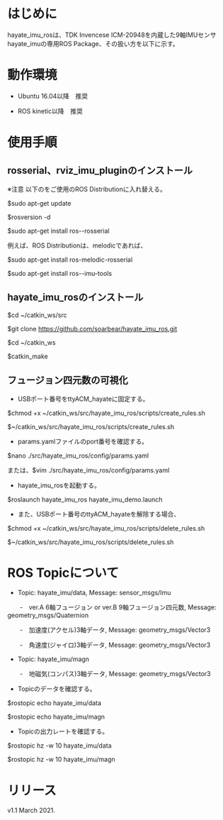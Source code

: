 # はじめに

hayate_imu_rosは、TDK Invencese ICM-20948を内蔵した9軸IMUセンサ hayate_imuの専用ROS Package、その扱い方を以下に示す。

# 動作環境

- Ubuntu 16.04以降　推奨

- ROS kinetic以降　推奨

# 使用手順

## rosserial、rviz_imu_pluginのインストール

※注意 以下の<distro>をご使用のROS Distributionに入れ替える。

$sudo apt-get update

$rosversion -d

$sudo apt-get install ros-<distro>-rosserial

例えば、ROS Distributionは、melodicであれば、

$sudo apt-get install ros-melodic-rosserial

$sudo apt-get install ros-<distro>-imu-tools

## hayate_imu_rosのインストール

$cd ~/catkin_ws/src

$git clone https://github.com/soarbear/hayate_imu_ros.git

$cd ~/catkin_ws

$catkin_make

## フュージョン四元数の可視化

- USBポート番号をttyACM_hayateに固定する。

$chmod +x ~/catkin_ws/src/hayate_imu_ros/scripts/create_rules.sh

$~/catkin_ws/src/hayate_imu_ros/scripts/create_rules.sh

- params.yamlファイルのport番号を確認する。

$nano ./src/hayate_imu_ros/config/params.yaml

または、$vim ./src/hayate_imu_ros/config/params.yaml

- hayate_imu_rosを起動する。

$roslaunch hayate_imu_ros hayate_imu_demo.launch

- また、USBポート番号のttyACM_hayateを解除する場合、

$chmod +x ~/catkin_ws/src/hayate_imu_ros/scripts/delete_rules.sh

$~/catkin_ws/src/hayate_imu_ros/scripts/delete_rules.sh

# ROS Topicについて

- Topic: hayate_imu/data, Message: sensor_msgs/Imu 

　　-　ver.A 6軸フュージョン or ver.B 9軸フュージョン四元数, Message: geometry_msgs/Quaternion

　　-　加速度(アクセル)3軸データ, Message: geometry_msgs/Vector3

　　-　角速度(ジャイロ)3軸データ, Message: geometry_msgs/Vector3

- Topic: hayate_imu/magn

　　-　地磁気(コンパス)3軸データ, Message: geometry_msgs/Vector3

- Topicのデータを確認する。

$rostopic echo hayate_imu/data

$rostopic echo hayate_imu/magn

- Topicの出力レートを確認する。

$rostopic hz -w 10 hayate_imu/data

$rostopic hz -w 10 hayate_imu/magn

# リリース

v1.1 March 2021.
